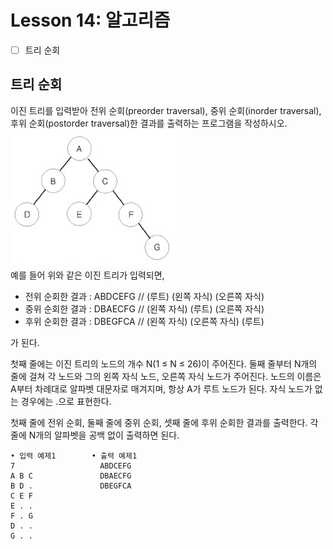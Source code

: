 # Lesson 14: 알고리즘

- [ ] 트리 순회

## 트리 순회

이진 트리를 입력받아 전위 순회(preorder traversal), 중위 순회(inorder traversal), 후위 순회(postorder traversal)한 결과를 출력하는 프로그램을 작성하시오.  
![trtr](./img/trtr.png)  
예를 들어 위와 같은 이진 트리가 입력되면,  

- 전위 순회한 결과 : ABDCEFG // (루트) (왼쪽 자식) (오른쪽 자식)  
- 중위 순회한 결과 : DBAECFG // (왼쪽 자식) (루트) (오른쪽 자식)  
- 후위 순회한 결과 : DBEGFCA // (왼쪽 자식) (오른쪽 자식) (루트)  

가 된다.  

첫째 줄에는 이진 트리의 노드의 개수 N(1 ≤ N ≤ 26)이 주어진다. 둘째 줄부터 N개의 줄에 걸쳐 각 노드와 그의 왼쪽 자식 노드, 오른쪽 자식 노드가 주어진다. 노드의 이름은 A부터 차례대로 알파벳 대문자로 매겨지며, 항상 A가 루트 노드가 된다. 자식 노드가 없는 경우에는 .으로 표현한다.  

첫째 줄에 전위 순회, 둘째 줄에 중위 순회, 셋째 줄에 후위 순회한 결과를 출력한다. 각 줄에 N개의 알파벳을 공백 없이 출력하면 된다.  

```
• 입력 예제1        • 출력 예제1
7                   ABDCEFG  
A B C               DBAECFG  
B D .               DBEGFCA  
C E F
E . .
F . G
D . .
G . .
```